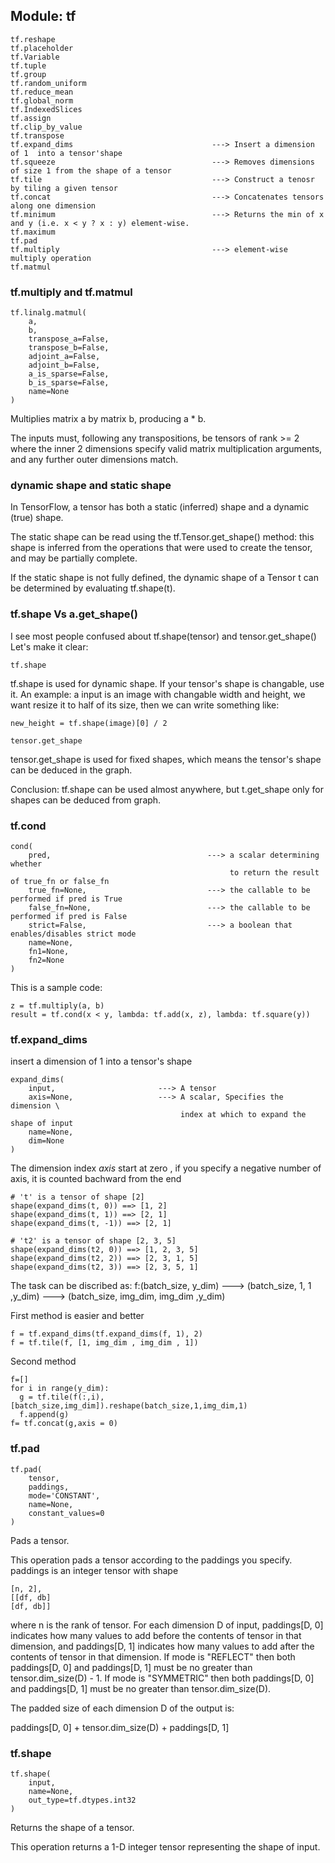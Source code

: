Module: tf
-----------------------------------------------------------------------------------
```
tf.reshape
tf.placeholder
tf.Variable
tf.tuple
tf.group
tf.random_uniform
tf.reduce_mean
tf.global_norm
tf.IndexedSlices
tf.assign
tf.clip_by_value
tf.transpose
tf.expand_dims                               ---> Insert a dimension of 1  into a tensor'shape
tf.squeeze                                   ---> Removes dimensions of size 1 from the shape of a tensor
tf.tile                                      ---> Construct a tenosr by tiling a given tensor
tf.concat                                    ---> Concatenates tensors along one dimension
tf.minimum                                   ---> Returns the min of x and y (i.e. x < y ? x : y) element-wise.
tf.maximum   
tf.pad
tf.multiply                                  ---> element-wise multiply operation
tf.matmul                                    
```
### tf.multiply and tf.matmul
```
tf.linalg.matmul(
    a,
    b,
    transpose_a=False,
    transpose_b=False,
    adjoint_a=False,
    adjoint_b=False,
    a_is_sparse=False,
    b_is_sparse=False,
    name=None
)
```

Multiplies matrix a by matrix b, producing a * b.

The inputs must, following any transpositions, be tensors of rank >= 2 where the inner 2 dimensions specify valid matrix multiplication arguments, and any further outer dimensions match.




### dynamic shape and static shape
In TensorFlow, a tensor has both a static (inferred) shape and a dynamic (true) shape. 

The static shape can be read using the tf.Tensor.get_shape() method: this shape is inferred from the operations that were used to create the tensor, and may be partially complete. 

If the static shape is not fully defined, the dynamic shape of a Tensor t can be determined by evaluating tf.shape(t).

### tf.shape Vs a.get_shape()
I see most people confused about tf.shape(tensor) and tensor.get_shape() Let's make it clear:
```
tf.shape
```
tf.shape is used for dynamic shape. If your tensor's shape is changable, use it. An example: a input is an image with changable width and height, we want resize it to half of its size, then we can write something like:
```
new_height = tf.shape(image)[0] / 2
```
```
tensor.get_shape
```
tensor.get_shape is used for fixed shapes, which means the tensor's shape can be deduced in the graph.

Conclusion: tf.shape can be used almost anywhere, but t.get_shape only for shapes can be deduced from graph.


### tf.cond

```
cond(
    pred,                                   ---> a scalar determining whether 
                                                 to return the result of true_fn or false_fn
    true_fn=None,                           ---> the callable to be performed if pred is True
    false_fn=None,                          ---> the callable to be performed if pred is False
    strict=False,                           ---> a boolean that enables/disables strict mode
    name=None,                             
    fn1=None,
    fn2=None
)
```
This is a sample code:
```
z = tf.multiply(a, b)
result = tf.cond(x < y, lambda: tf.add(x, z), lambda: tf.square(y))

```



### tf.expand_dims
insert a dimension of 1 into a tensor's shape
```
expand_dims(
    input,                       ---> A tensor
    axis=None,                   ---> A scalar, Specifies the dimension \
                                      index at which to expand the shape of input
    name=None,
    dim=None
)

```
The dimension index *axis* start at zero , 
if you specify a negative number of axis, it is counted bachward from the end
```
# 't' is a tensor of shape [2]
shape(expand_dims(t, 0)) ==> [1, 2]
shape(expand_dims(t, 1)) ==> [2, 1]
shape(expand_dims(t, -1)) ==> [2, 1]

# 't2' is a tensor of shape [2, 3, 5]
shape(expand_dims(t2, 0)) ==> [1, 2, 3, 5]
shape(expand_dims(t2, 2)) ==> [2, 3, 1, 5]
shape(expand_dims(t2, 3)) ==> [2, 3, 5, 1]
```


The task can be discribed as:
f:(batch_size, y_dim)  ---> (batch_size, 1, 1 ,y_dim) ---> (batch_size, img_dim, img_dim ,y_dim)

First method is easier and better

```
f = tf.expand_dims(tf.expand_dims(f, 1), 2)
f = tf.tile(f, [1, img_dim , img_dim , 1])

```
Second method 
```
f=[]
for i in range(y_dim):
  g = tf.tile(f(:,i),[batch_size,img_dim]).reshape(batch_size,1,img_dim,1)
  f.append(g)
f= tf.concat(g,axis = 0)

```


### tf.pad
```
tf.pad(
    tensor,
    paddings,
    mode='CONSTANT',
    name=None,
    constant_values=0
)
```
Pads a tensor.

This operation pads a tensor according to the paddings you specify. paddings is an integer tensor with shape 
```
[n, 2], 
[[df, db]
[df, db]]
```
where n is the rank of tensor. For each dimension D of input, paddings\[D, 0] indicates how many values to add before the contents of tensor in that dimension, and paddings\[D, 1] indicates how many values to add after the contents of tensor in that dimension. If mode is "REFLECT" then both paddings\[D, 0] and paddings\[D, 1] must be no greater than tensor.dim_size(D) - 1. If mode is "SYMMETRIC" then both paddings\[D, 0] and paddings\[D, 1] must be no greater than tensor.dim_size(D).

The padded size of each dimension D of the output is:

paddings\[D, 0] + tensor.dim_size(D) + paddings\[D, 1]

###  tf.shape
```
tf.shape(
    input,
    name=None,
    out_type=tf.dtypes.int32
)
```
Returns the shape of a tensor.

This operation returns a 1-D integer tensor representing the shape of input.







